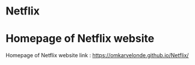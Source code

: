 # Netflix
<h1>Homepage of Netflix website</h1>

Homepage of Netflix website link : https://omkarvelonde.github.io/Netflix/
